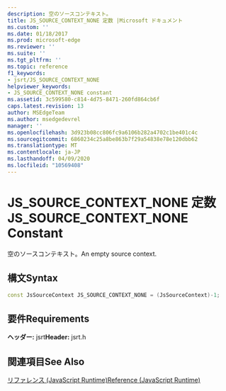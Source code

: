 ```yaml
---
description: 空のソースコンテキスト。
title: JS_SOURCE_CONTEXT_NONE 定数 |Microsoft ドキュメント
ms.custom: ''
ms.date: 01/18/2017
ms.prod: microsoft-edge
ms.reviewer: ''
ms.suite: ''
ms.tgt_pltfrm: ''
ms.topic: reference
f1_keywords:
- jsrt/JS_SOURCE_CONTEXT_NONE
helpviewer_keywords:
- JS_SOURCE_CONTEXT_NONE constant
ms.assetid: 3c599580-c814-4d75-8471-260fd864cb6f
caps.latest.revision: 13
author: MSEdgeTeam
ms.author: msedgedevrel
manager: ''
ms.openlocfilehash: 3d923b08cc806fc9a6106b282a4702c1be401c4c
ms.sourcegitcommit: 6860234c25a8be863b7f29a54838e78e120dbb62
ms.translationtype: MT
ms.contentlocale: ja-JP
ms.lasthandoff: 04/09/2020
ms.locfileid: "10569408"
---
```

# <span data-ttu-id="4167c-103">JS_SOURCE_CONTEXT_NONE 定数</span><span class="sxs-lookup"><span data-stu-id="4167c-103">JS_SOURCE_CONTEXT_NONE Constant</span></span>
<span data-ttu-id="4167c-104">空のソースコンテキスト。</span><span class="sxs-lookup"><span data-stu-id="4167c-104">An empty source context.</span></span>  
  
## <span data-ttu-id="4167c-105">構文</span><span class="sxs-lookup"><span data-stu-id="4167c-105">Syntax</span></span>  
  
```cpp  
const JsSourceContext JS_SOURCE_CONTEXT_NONE = (JsSourceContext)-1;  
```  
  
## <span data-ttu-id="4167c-106">要件</span><span class="sxs-lookup"><span data-stu-id="4167c-106">Requirements</span></span>  
 <span data-ttu-id="4167c-107">**ヘッダー:** jsrt</span><span class="sxs-lookup"><span data-stu-id="4167c-107">**Header:** jsrt.h</span></span>  
  
## <span data-ttu-id="4167c-108">関連項目</span><span class="sxs-lookup"><span data-stu-id="4167c-108">See Also</span></span>  
 [<span data-ttu-id="4167c-109">リファレンス (JavaScript Runtime)</span><span class="sxs-lookup"><span data-stu-id="4167c-109">Reference (JavaScript Runtime)</span></span>](../chakra-hosting/reference-javascript-runtime.md)